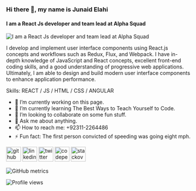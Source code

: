 ### Hi there 👋, my name is **Junaid Elahi**
#### I am a React Js developer and team lead at Alpha Squad
![I am a React Js developer and team lead at Alpha Squad](https://i.ibb.co/BPyF8tb/Screenshot-20210326-052030.png)

I develop and implement user interface components using React.js concepts and workflows such as Redux, Flux, and Webpack. I have in-depth knowledge of JavaScript and React concepts, excellent front-end coding skills, and a good understanding of progressive web applications. Ultimately, I am able to design and build modern user interface components to enhance application performance.

Skills: REACT / JS / HTML / CSS / ANGULAR

- 🔭 I’m currently working on this page. 
- 🌱 I’m currently learning The Best Ways to Teach Yourself to Code. 
- 👯 I’m looking to collaborate on some fun stuff. 
- 💬 Ask me about anything. 
- 📫 How to reach me: +92311-2264486 
- ⚡ Fun fact: The first person convicted of speeding was going eight mph. 


[<img src='https://cdn.jsdelivr.net/npm/simple-icons@3.0.1/icons/github.svg' alt='github' height='40'>](https://github.com/jkr86)  [<img src='https://cdn.jsdelivr.net/npm/simple-icons@3.0.1/icons/linkedin.svg' alt='linkedin' height='40'>](https://www.linkedin.com/in/junaid-elahi-95a618187/)  [<img src='https://cdn.jsdelivr.net/npm/simple-icons@3.0.1/icons/twitter.svg' alt='twitter' height='40'>](https://twitter.com/johny_baba_86)  [<img src='https://cdn.jsdelivr.net/npm/simple-icons@3.0.1/icons/codepen.svg' alt='codepen' height='40'>](https://codepen.io/jdr86)  [<img src='https://cdn.jsdelivr.net/npm/simple-icons@3.0.1/icons/stackoverflow.svg' alt='stackoverflow' height='40'>](https://stackoverflow.com/users/11947455)  

![GitHub metrics](https://metrics.lecoq.io/jkr86)  

![Profile views](https://gpvc.arturio.dev/jkr86)
